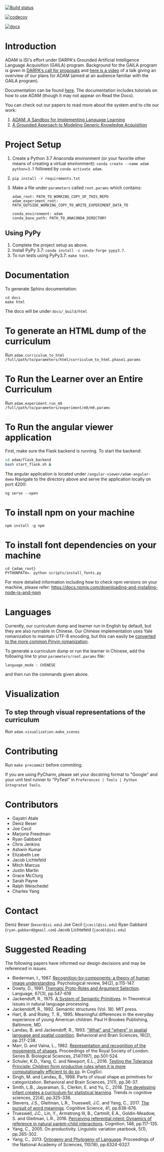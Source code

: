 [![Build status](https://travis-ci.com/isi-vista/adam.svg?branch=master)](https://travis-ci.com/isi-vista/adam.svg?branch=master)

[![codecov](https://codecov.io/gh/isi-vista/adam/branch/master/graph/badge.svg)](https://codecov.io/gh/isi-vista/adam)

[![docs](https://readthedocs.org/projects/adam-language-learner/badge/?version=latest)](https://adam-language-learner.readthedocs.io/en/latest/)

# Introduction

ADAM is ISI's effort under DARPA's Grounded Artificial Intelligence Language Acquisition (GAILA) program.
Background for the GAILA program is given in [DARPA's call for proposals](https://www.fbo.gov/utils/view?id=b084633eb2501d60932bb77bf5ffb192)
and [here is a video](https://youtu.be/xGsIKHKqKdw) of a talk giving an overview of our plans for ADAM
(aimed at an audience familiar with the GAILA program).

Documentation can be found [here](https://adam-language-learner.readthedocs.io/en/latest/).
The documentation includes tutorials on how to use ADAM (though it may not appear on Read the Docs).

You can check out our papers to read more about the system and to cite our work:

1. [ADAM: A Sandbox for Implementing Language Learning](https://arxiv.org/abs/2105.02263)
2. [A Grounded Approach to Modeling Generic Knowledge Acquisition](https://arxiv.org/abs/2105.03207)

# Project Setup

1. Create a Python 3.7 Anaconda environment (or your favorite other means of creating a virtual environment): `conda create --name adam python=3.7` followed by `conda activate adam`.
2. `pip install -r requirements.txt`
3. Make a file under `parameters` called `root.params` which contains:

   ```
   adam_root: PATH_TO_WORKING_COPY_OF_THIS_REPO
   adam_experiment_root: PATH_OUTSIDE_WORKING_COPY_TO_WRITE_EXPERIMENT_DATA_TO

   conda_environment: adam
   conda_base_path: PATH_TO_ANACONDA_DIRECTORY
   ```

## Using PyPy

1. Complete the project setup as above.
2. Install PyPy 3.7: `conda install -c conda-forge pypy3.7`.
3. To run tests using PyPy3.7: `make test`.

# Documentation

To generate Sphinx documentation:

```
cd docs
make html
```

The docs will be under `docs/_build/html`

# To generate an HTML dump of the curriculum

Run `adam.curriculum_to_html /full/path/to/parameters/html/curriculum_to_html.phase1.params`

# To Run the Learner over an Entire Curriculum

Run `adam.experiment.run_m9 /full/path/to/parameters/experiment/m9/m9.params`

# To Run the angular viewer application

First, make sure the Flask backend is running. To start the backend:

```bash
cd adam/flask_backend
bash start_flask.sh &
```

The angular application is located under `/angular-viewer/adam-angular-demo`
Navigate to the directory above and serve the application locally on port 4200:

```
ng serve --open
```

# To install npm on your machine

```
npm install -g npm
```

# To install font dependencies on your machine

```
cd {adam_root}
PYTHONPATH=. python scripts/install_fonts.py
```

For more detailed information including how to check npm versions on your machine, please refer: https://docs.npmjs.com/downloading-and-installing-node-js-and-npm

# Languages

Currently, our curriculum dump and learner run in English by default, but they are also runnable in Chinese.
Our Chinese implementation uses Yale romanization to maintain UTF-8 encoding, but this can easily be [converted to the more common
Pinyin romanization](https://ctext.org/pinyin.pl?if=en&text=&from=yale&to=pinyin).

To generate a curriculum dump or run the learner in Chinese, add the following line to your `parameters/root.params` file:

```
language_mode : CHINESE
```

and then run the commands given above.

# Visualization

## To step through visual representations of the curriculum

Run `adam.visualization.make_scenes`

# Contributing

Run `make precommit` before commiting.

If you are using PyCharm, please set your docstring format to "Google" and your unit test runner to "PyTest" in
`Preferences | Tools | Python Integrated Tools`.

# Contributors

- Gayatri Atale
- Deniz Beser
- Joe Cecil
- Marjorie Freedman
- Ryan Gabbard
- Chris Jenkins
- Ashwin Kumar
- Elizabeth Lee
- Jacob Lichtefeld
- Mitch Marcus
- Justin Martin
- Grace McClurg
- Sarah Payne
- Ralph Weischedel
- Charles Yang

# Contact

Deniz Beser (`beser@isi.edu`)
Joe Cecil (`jcecil@isi.edu`)
Ryan Gabbard (`ryan.gabbard@gmail.com`)
Jacob Lichtefeld (`jacobl@isi.edu`)

# Suggested Reading

The following papers have informed our design decisions and may be referenced in issues.

- Biederman, I., 1987. [Recognition-by-components: a theory of human image understanding](https://s3.amazonaws.com/academia.edu.documents/30745513/Recognition_by_Components.pdf?response-content-disposition=inline%3B%20filename%3DRecognition-by-components_a_theory_of_hu.pdf&X-Amz-Algorithm=AWS4-HMAC-SHA256&X-Amz-Credential=AKIAIWOWYYGZ2Y53UL3A%2F20191101%2Fus-east-1%2Fs3%2Faws4_request&X-Amz-Date=20191101T152508Z&X-Amz-Expires=3600&X-Amz-SignedHeaders=host&X-Amz-Signature=a96e731888ff6e33bce40edf1f7acaf243f3b09556bd72aa77134657913602f1).
  Psychological review, 94(2), p.115-147.
- Dowty, D., 1991. [Thematic Proto-Roles and Argument Selection](http://www.letras.ufmg.br/padrao_cms/documentos/profs/marciacancado/dowty1991.pdf).
  Language, 67(3), pp.547-619
- Jackendoff, R., 1975. [A System of Semantic Primitives](https://www.aclweb.org/anthology/T75-2006.pdf). In
  Theoretical issues in natural language processing.
- Jackendoff, R., 1992. Semantic structures (Vol. 18). MIT press.
- Hart, B. and Risley, T. R., 1995. Meaningful differences in the everyday experience of young American children. Paul
  H Brookes Publishing, Baltimore, MD.
- Landau, B. and Jackendoff, R., 1993. ["What" and "where" in spatial language and spatial cognition](http://www2.denizyuret.com/bib/landau/landau1993and/MLandau.pdf).
  Behavioral and Brain Sciences, 16(2), pp.217-238.
- Marr, D. and Vaina, L., 1982. [Representation and recognition of the movements of shapes](https://royalsocietypublishing.org/doi/pdf/10.1098/rspb.1982.0024).
  Proceedings of the Royal Society of London. Series B. Biological Sciences, 214(1197), pp.501-524.
- Schuler, K.D., Yang, C. and Newport, E.L., 2016. [Testing the Tolerance Principle: Children form productive rules
  when it is more computationally efficient to do so](https://www.ling.upenn.edu/~ycharles/papers/syn2016.pdf). In CogSci.
- Singh, M. and Landau, B., 1998. Parts of visual shape as primitives for categorization. Behavioral and Brain Sciences,
  21(1), pp.36-37.
- Smith, L.B., Jayaraman, S., Clerkin, E. and Yu, C., 2018.
  [The developing infant creates a curriculum for statistical learning](http://www.cogs.indiana.edu/~dll/papers/tics_2018.pdf).
  Trends in cognitive sciences, 22(4), pp.325-336.
- Stevens, J.S., Gleitman, L.R., Trueswell, J.C. and Yang, C., 2017. [The pursuit of word meanings](https://www.ling.upenn.edu/~ycharles/papers/pursuit-final.pdf).
  Cognitive Science, 41, pp.638-676.
- Trueswell, J.C., Lin, Y., Armstrong III, B., Cartmill, E.A., Goldin-Meadow, S. and Gleitman, L.R., 2016.
  [Perceiving referential intent: Dynamics of reference in natural parent–child interactions](https://cpb-us-w2.wpmucdn.com/web.sas.upenn.edu/dist/4/81/files/2017/07/Trueswell-et-al-Perceiving-referential-intent-142dnbw.pdf).
  Cognition, 148, pp.117-135.
- Yang, C., 2005. On productivity. Linguistic variation yearbook, 5(1), pp.265-302.
- Yang, C., 2013. [Ontogeny and Phylogeny of Language](https://www.ling.upenn.edu/~ycharles/PNAS-2013-final.pdf).
  Proceedings of the National Academy of Sciences, 110(16), pp.6324-6327.
